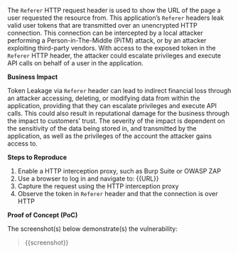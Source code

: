 The `Referer` HTTP request header is used to show the URL of the page a user requested the resource from. This application’s `Referer` headers leak valid user tokens that are transmitted over an unencrypted HTTP connection. This connection can be intercepted by a local attacker performing a Person-in-The-Middle (PiTM) attack, or by an attacker exploiting third-party vendors. With access to the exposed token in the `Referer` HTTP header, the attacker could escalate privileges and execute API calls on behalf of a user in the application.

**Business Impact**

Token Leakage via `Referer` header can lead to indirect financial loss through an attacker accessing, deleting, or modifying data from within the application, providing that they can escalate privileges and execute API calls. This could also result in reputational damage for the business through the impact to customers’ trust. The severity of the impact is dependent on the sensitivity of the data being stored in, and transmitted by the application, as well as the privileges of the account the attacker gains access to.

**Steps to Reproduce**

1. Enable a HTTP interception proxy, such as Burp Suite or OWASP ZAP
1. Use a browser to log in and navigate to: {{URL}}
1. Capture the request using the HTTP interception proxy
1. Observe the token in `Referer` header and that the connection is over HTTP

**Proof of Concept (PoC)**

The screenshot(s) below demonstrate(s) the vulnerability:
>
> {{screenshot}}
